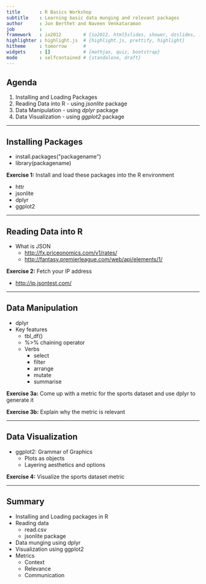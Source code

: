 ```yaml
---
title       : R Basics Workshop
subtitle    : Learning basic data munging and relevant packages
author      : Jon Berthet and Naveen Venkataraman
job         : 
framework   : io2012        # {io2012, html5slides, shower, dzslides, ...}
highlighter : highlight.js  # {highlight.js, prettify, highlight}
hitheme     : tomorrow      # 
widgets     : []            # {mathjax, quiz, bootstrap}
mode        : selfcontained # {standalone, draft}
---
```


## Agenda

1. Installing and Loading Packages
2. Reading Data into R - using *jsonlite* package
3. Data Manipulation - using *dplyr* package
4. Data Visualization - using *ggplot2* package

---

## Installing Packages

* install.packages("packagename")
* library(packagename)

**Exercise 1:** Install and load these packages into the R environment
+ httr
+ jsonlite
+ dplyr
+ ggplot2

---

## Reading Data into R

* What is JSON 
    + http://fx.priceonomics.com/v1/rates/
    + http://fantasy.premierleague.com/web/api/elements/1/
    
**Exercise 2:** Fetch your IP address
+ http://ip.jsontest.com/

---

## Data Manipulation

* dplyr
* Key features
    + tbl_df()
    + %>% chaining operator
    + Verbs
        + select
        + filter
        + arrange
        + mutate
        + summarise
        
**Exercise 3a:** Come up with a metric for the sports dataset and use dplyr to generate it

**Exercise 3b:** Explain why the metric is relevant

---

## Data Visualization

* ggplot2: Grammar of Graphics
    + Plots as objects
    + Layering aesthetics and options

 **Exercise 4:** Visualize the sports dataset metric

---

## Summary

* Installing and Loading packages in R
* Reading data
    + read.csv
    + jsonlite package
* Data munging using dplyr
* Visualization using ggplot2
* Metrics
    + Context
    + Relevance
    + Communication
